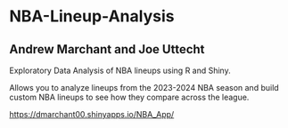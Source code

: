 # NBA-Lineup-Analysis

## Andrew Marchant and Joe Uttecht

Exploratory Data Analysis of NBA lineups using R and Shiny.

Allows you to analyze lineups from the 2023-2024 NBA season and build custom NBA lineups to see how they compare across the league.

https://dmarchant00.shinyapps.io/NBA_App/
